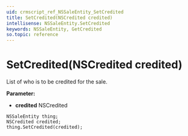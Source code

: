 ```yaml
---
uid: crmscript_ref_NSSaleEntity_SetCredited
title: SetCredited(NSCredited credited)
intellisense: NSSaleEntity.SetCredited
keywords: NSSaleEntity, GetCredited
so.topic: reference
---
```


# SetCredited(NSCredited credited)

List of who is to be credited for the sale.

**Parameter:** 
* **credited** NSCredited

```crmscript
NSSaleEntity thing;
NSCredited credited;
thing.SetCredited(credited);
```


